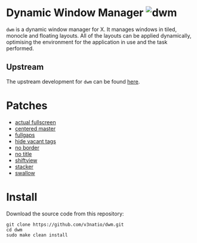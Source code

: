 # Dynamic Window Manager ![dwm](https://img.shields.io/static/v1?label=dwm&message=6.5&color=blue&style=flat-square)

`dwm` is a dynamic window manager for X. It manages windows in tiled, monocle and floating layouts. All of the layouts can be applied dynamically, optimising the environment for the application in use and the task performed.

## Upstream

The upstream development for `dwm` can be found [here](https://git.suckless.org/dwm).

# Patches

- [actual fullscreen](https://dwm.suckless.org/patches/actualfullscreen/)
- [centered master](https://dwm.suckless.org/patches/centeredmaster/)
- [fullgaps](https://dwm.suckless.org/patches/fullgaps/)
- [hide vacant tags](https://dwm.suckless.org/patches/hide_vacant_tags/)
- [no border](https://dwm.suckless.org/patches/noborder/)
- [no title](https://dwm.suckless.org/patches/notitle/)
- [shiftview](https://dwm.suckless.org/patches/nextprev/)
- [stacker](https://dwm.suckless.org/patches/stacker/)
- [swallow](https://dwm.suckless.org/patches/swallow/)

# Install

Download the source code from this repository:

```
git clone https://github.com/v3natio/dwm.git
cd dwm
sudo make clean install
```
